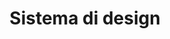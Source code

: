 ---
layout: redirect.njk
tags: level1
parent: it
key: designsystem_it
title: Sistema di design
alternativetitle: Il sistema di design FFS.
redirect: /it/design-system/getting-started/designing/
order: 4
---
